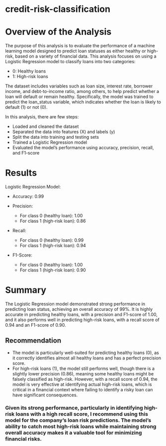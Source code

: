 # credit-risk-classification

# Overview of the Analysis
The purpose of this analysis is to evaluate the performance of a machine learning model designed to predict loan statuses as either healthy or high-risk, based on a variety of financial data. This analysis focuses on using a Logistic Regression model to classify loans into two categories:

- 0: Healthy loans
- 1: High-risk loans

The dataset includes variables such as loan size, interest rate, borrower income, and debt-to-income ratio, among others, to help predict whether a loan will default or remain healthy. Specifically, the model was trained to predict the loan_status variable, which indicates whether the loan is likely to default (1) or not (0).

In this analysis, there are few steps:
- Loaded and cleaned the dataset
- Separated the data into features (X) and labels (y)
- Split the data into training and testing sets
- Trained a Logistic Regression model
- Evaluated the model’s performance using accuracy, precision, recall, and F1-score

# Results
Logistic Regression Model:
- Accuracy: 0.99
- Precision:
    - For class 0 (healthy loan): 1.00
    - For class 1 (high-risk loan): 0.86
    
- Recall:
  - For class 0 (healthy loan): 0.99
  - For class 1 (high-risk loan): 0.94

- F1-Score:
  - For class 0 (healthy loan): 1.00
  - For class 1 (high-risk loan): 0.90

# Summary
The Logistic Regression model demonstrated strong performance in predicting loan status, achieving an overall accuracy of 99%. It is highly accurate in predicting healthy loans, with a precision and F1-score of 1.00, and it also performs well in predicting high-risk loans, with a recall score of 0.94 and an F1-score of 0.90.

## Recommendation
- The model is particularly well-suited for predicting healthy loans (0), as it correctly identifies almost all healthy loans and has a perfect precision score.
- For high-risk loans (1), the model still performs well, though there is a slightly lower precision (0.86), meaning some healthy loans might be falsely classified as high-risk. However, with a recall score of 0.94, the model is very effective at identifying actual high-risk loans, which is critical in a financial context where failing to identify a risky loan can have significant consequences.

### Given its strong performance, particularly in identifying high-risk loans with a high recall score, I recommend using this model for the company’s loan risk predictions. The model’s ability to catch most high-risk loans while maintaining strong overall accuracy makes it a valuable tool for minimizing financial risks.
